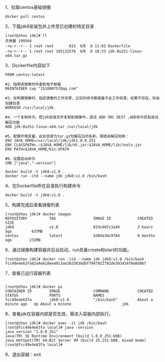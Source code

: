 1、拉取centos基础镜像

```shell
docker pull centos
```

2、下载jdk8安装包并上传至已创建的特定目录

```shell
[root@zhou jdk]# ll
总用量 190564
-rw-r--r-- 1 root root       625  6月  6 11:03 Dockerfile
-rw-r--r-- 1 root root 195132576  6月  6 10:33 jdk-8u251-linux-x64.tar.gz
```

 3、Dockerfile内容如下

```
FROM centos:latest

#2、指明该镜像的作者和电子邮箱
MAINTAINER zxp "151800757@qq.com"

#3、在构建镜像时，指定镜像的工作目录，之后的命令都是基于此工作目录，如果不存在，则会创建目录
WORKDIR /usr/local/jdk

#4、一个复制命令，把jdk安装文件复制到镜像中，语法 ADD SRC DEST ,ADD命令具有自动解压功能
ADD jdk-8u251-linux-x64.tar /usr/local/jdk

#5、配置环境变量，此处目录为tar.gz包解压后的名称，需提前解压知晓：
ENV JAVA_HOME=/usr/local/jdk/jdk1.8.0_251
ENV CLASSPATH=.:$JAVA_HOME/lib/dt.jar:$JAVA_HOME/lib/tools.jar
ENV PATH=$JAVA_HOME/bin:$PATH

#6、设置启动命令
CMD ["java","-version"]

docker build -t jdk8:v1.0 .
docker run -itd --name jdk jdk8:v1.0 /bin/bash
```

4、在Dockerfile所在目录执行构建命令

```shell
docker build -t jdk8:v1.0 .
```

5、构建完成后查看镜像列表

```shell
[root@zhou jdk]# docker images
REPOSITORY          TAG                 IMAGE ID            CREATED             SIZE
jdk8                v1.0                019c607c3ad4        3 hours ago         637MB
centos              latest              5d0da3dc9764        8 months ago        231MB
```

 6、通过镜像构建容器并后台启动，run具备create和start的功能。

```shell
[root@zhou jdk]# docker run -itd --name jdk jdk8:v1.0 /bin/bash
fcc49e4e63fa62a4e618ee4913ae3025038dbf7947922792de393434f8e0d96f
```

7、查看已运行容器列表

```shell

[root@zhou jdk]# docker ps
CONTAINER ID        IMAGE               COMMAND             CREATED              STATUS              PORTS               NAMES
fcc49e4e63fa        jdk8:v1.0           "/bin/bash"         About a minute ago   Up About a minute                       jdk

```

8、查看jdk在容器内部是否生效，需进入容器内部执行。

```shell
[root@zhou jdk]# docker exec -it jdk /bin/bash
[root@fcc49e4e63fa local]# java -version
java version "1.8.0_251"
Java(TM) SE Runtime Environment (build 1.8.0_251-b08)
Java HotSpot(TM) 64-Bit Server VM (build 25.251-b08, mixed mode)
[root@fcc49e4e63fa local]#

```

9、退出容器：exit